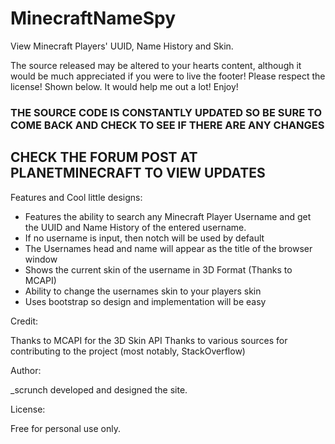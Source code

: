 # MinecraftNameSpy
View Minecraft Players' UUID, Name History and Skin. 

The source released may be altered to your hearts content, although it would be much appreciated if you were to live the footer! Please respect the license! Shown below.
It would help me out a lot! Enjoy!

 ### THE SOURCE CODE IS CONSTANTLY UPDATED SO BE SURE TO COME BACK AND CHECK TO SEE IF THERE ARE ANY CHANGES ###
  ## CHECK THE FORUM POST AT PLANETMINECRAFT TO VIEW UPDATES ##

Features and Cool little designs:

- Features the ability to search any Minecraft Player Username and get the UUID and Name History of the entered username.
- If no username is input, then notch will be used by default
- The Usernames head and name will appear as the title of the browser window
- Shows the current skin of the username in 3D Format (Thanks to MCAPI)
- Ability to change the usernames skin to your players skin
- Uses bootstrap so design and implementation will be easy

Credit:

Thanks to MCAPI for the 3D Skin API
Thanks to various sources for contributing to the project (most notably, StackOverflow)

Author:

_scrunch developed and designed the site. 

License:

Free for personal use only. 
